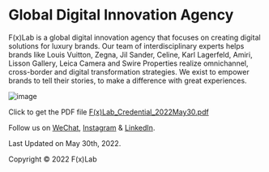 # Global Digital Innovation Agency
F(x)Lab is a global digital innovation agency that focuses on creating digital solutions for luxury brands. Our team of interdisciplinary experts helps brands like Louis Vuitton, Zegna, Jil Sander, Celine, Karl Lagerfeld, Amiri, Lisson Gallery, Leica Camera and Swire Properties realize omnichannel, cross-border and digital transformation strategies. We exist to empower brands to tell their stories, to make a difference with great experiences.

![image](https://zihaolu.github.io/FXLAB/F(x)Lab_Credential_Cover.jpeg)

Click to get the PDF file   [F(x)Lab_Credential_2022May30.pdf](https://zihaolu.github.io/FXLAB/F(x)Lab_Credential_2022May30.pdf)

Follow us on [WeChat](https://zihaolu.github.io/FXLAB/F(x)Lab_WeChat.png), [Instagram](https://www.instagram.com/fxlabinc/) & [LinkedIn](https://www.linkedin.com/company/fxlab/).

Last Updated on May 30th, 2022.

Copyright © 2022 F(x)Lab
